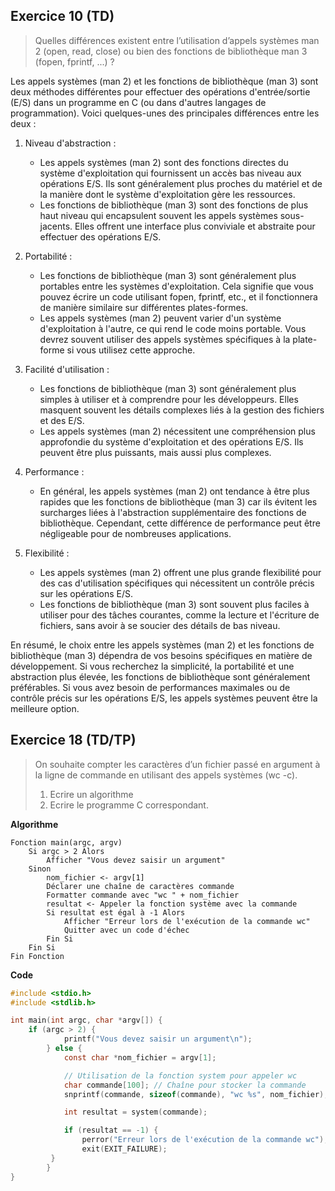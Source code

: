 ## __Exercice 10 (TD)__
> Quelles différences existent entre l’utilisation d’appels systèmes man 2 (open, read, close) ou bien des fonctions
de bibliothèque man 3 (fopen, fprintf, ...) ?

Les appels systèmes (man 2) et les fonctions de bibliothèque (man 3) sont deux méthodes différentes pour effectuer des opérations d'entrée/sortie (E/S) dans un programme en C (ou dans d'autres langages de programmation). Voici quelques-unes des principales différences entre les deux :

1. Niveau d'abstraction :
   - Les appels systèmes (man 2) sont des fonctions directes du système d'exploitation qui fournissent un accès bas niveau aux opérations E/S. Ils sont généralement plus proches du matériel et de la manière dont le système d'exploitation gère les ressources.
   - Les fonctions de bibliothèque (man 3) sont des fonctions de plus haut niveau qui encapsulent souvent les appels systèmes sous-jacents. Elles offrent une interface plus conviviale et abstraite pour effectuer des opérations E/S.

2. Portabilité :
   - Les fonctions de bibliothèque (man 3) sont généralement plus portables entre les systèmes d'exploitation. Cela signifie que vous pouvez écrire un code utilisant fopen, fprintf, etc., et il fonctionnera de manière similaire sur différentes plates-formes.
   - Les appels systèmes (man 2) peuvent varier d'un système d'exploitation à l'autre, ce qui rend le code moins portable. Vous devrez souvent utiliser des appels systèmes spécifiques à la plate-forme si vous utilisez cette approche.

3. Facilité d'utilisation :
   - Les fonctions de bibliothèque (man 3) sont généralement plus simples à utiliser et à comprendre pour les développeurs. Elles masquent souvent les détails complexes liés à la gestion des fichiers et des E/S.
   - Les appels systèmes (man 2) nécessitent une compréhension plus approfondie du système d'exploitation et des opérations E/S. Ils peuvent être plus puissants, mais aussi plus complexes.

4. Performance :
   - En général, les appels systèmes (man 2) ont tendance à être plus rapides que les fonctions de bibliothèque (man 3) car ils évitent les surcharges liées à l'abstraction supplémentaire des fonctions de bibliothèque. Cependant, cette différence de performance peut être négligeable pour de nombreuses applications.

5. Flexibilité :
   - Les appels systèmes (man 2) offrent une plus grande flexibilité pour des cas d'utilisation spécifiques qui nécessitent un contrôle précis sur les opérations E/S.
   - Les fonctions de bibliothèque (man 3) sont souvent plus faciles à utiliser pour des tâches courantes, comme la lecture et l'écriture de fichiers, sans avoir à se soucier des détails de bas niveau.

En résumé, le choix entre les appels systèmes (man 2) et les fonctions de bibliothèque (man 3) dépendra de vos besoins spécifiques en matière de développement. Si vous recherchez la simplicité, la portabilité et une abstraction plus élevée, les fonctions de bibliothèque sont généralement préférables. Si vous avez besoin de performances maximales ou de contrôle précis sur les opérations E/S, les appels systèmes peuvent être la meilleure option.

## __Exercice 18 (TD/TP)__
> On souhaite compter les caractères d’un fichier passé en argument à la ligne de commande en utilisant des
appels systèmes (wc -c).
> 1. Ecrire un algorithme
> 2. Ecrire le programme C correspondant.

__Algorithme__
```
Fonction main(argc, argv)
    Si argc > 2 Alors
        Afficher "Vous devez saisir un argument"
    Sinon
        nom_fichier <- argv[1]
        Déclarer une chaîne de caractères commande
        Formatter commande avec "wc " + nom_fichier
        resultat <- Appeler la fonction système avec la commande
        Si resultat est égal à -1 Alors
            Afficher "Erreur lors de l'exécution de la commande wc"
            Quitter avec un code d'échec
        Fin Si
    Fin Si
Fin Fonction
``` 

__Code__
```c
#include <stdio.h>
#include <stdlib.h>

int main(int argc, char *argv[]) {
	if (argc > 2) {
        	printf("Vous devez saisir un argument\n");
    	} else {
    		const char *nom_fichier = argv[1];

    		// Utilisation de la fonction system pour appeler wc
    		char commande[100]; // Chaîne pour stocker la commande
    		snprintf(commande, sizeof(commande), "wc %s", nom_fichier);

    		int resultat = system(commande);

    		if (resultat == -1) {
        		perror("Erreur lors de l'exécution de la commande wc");
        		exit(EXIT_FAILURE);
   		 }
    	}
}
```

